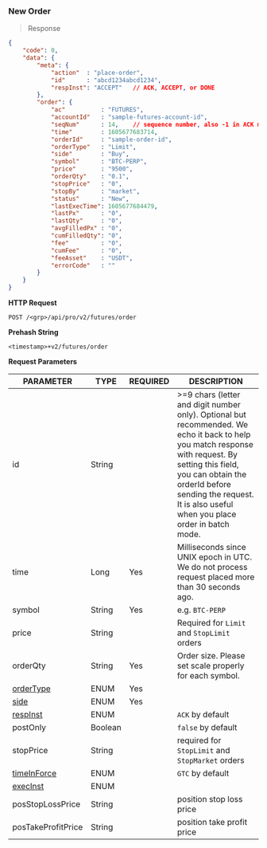 ### New Order 

> Response

```json
{
    "code": 0,
    "data": {
        "meta": {
            "action"  : "place-order",
            "id"      : "abcd1234abcd1234",
            "respInst": "ACCEPT"   // ACK, ACCEPT, or DONE
        },
        "order": {
            "ac"          : "FUTURES",
            "accountId"   : "sample-futures-account-id",
            "seqNum"      : 14,    // sequence number, also -1 in ACK mode
            "time"        : 1605677683714,
            "orderId"     : "sample-order-id",
            "orderType"   : "Limit",
            "side"        : "Buy",
            "symbol"      : "BTC-PERP",
            "price"       : "9500",
            "orderQty"    : "0.1",
            "stopPrice"   : "0",
            "stopBy"      : "market",
            "status"      : "New",
            "lastExecTime": 1605677684479,
            "lastPx"      : "0",
            "lastQty"     : "0",
            "avgFilledPx" : "0",
            "cumFilledQty": "0",
            "fee"         : "0",
            "cumFee"      : "0",
            "feeAsset"    : "USDT",
            "errorCode"   : ""
        }
    }
}
```

**HTTP Request**

`POST /<grp>/api/pro/v2/futures/order`

**Prehash String**

`<timestamp>+v2/futures/order`

**Request Parameters**

PARAMETER                                   | TYPE      | REQUIRED | DESCRIPTION
------------------------------------------- |---------- | -------- | ---------------
id                                          | String    |          | >=9 chars (letter and digit number only). Optional but recommended. We echo it back to help you match response with request. By setting this field, you can obtain the orderId before sending the request. It is also useful when you place order in batch mode.
time                                        | Long      | Yes      | Milliseconds since UNIX epoch in UTC. We do not process request placed more than 30 seconds ago.
symbol                                      | String    | Yes      | e.g. `BTC-PERP`
price                                       | String    |          | Required for `Limit` and `StopLimit` orders
orderQty                                    | String    | Yes      | Order size. Please set scale properly for each symbol.
[orderType](#order-type-ordertype)          | ENUM      | Yes      | 
[side](#side-side)                          | ENUM      | Yes      |
[respInst](#response-type-respinst)         | ENUM      |          | `ACK` by default
postOnly                                    | Boolean   |          | `false` by default
stopPrice                                   | String    |          | required for `StopLimit` and `StopMarket` orders
[timeInForce](#time-in-force-timeinforce)   | ENUM      |          | `GTC` by default
[execInst](#execution-instruction-execinst) | ENUM      |          | 
posStopLossPrice                            | String    |          | position stop loss price
posTakeProfitPrice                          | String    |          | position take profit price


